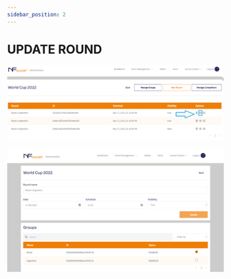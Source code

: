 ```yaml
---
sidebar_position: 2
---
```


# UPDATE ROUND

![1](/img/round-update-bt.png)

![1](/img/round-update.png)